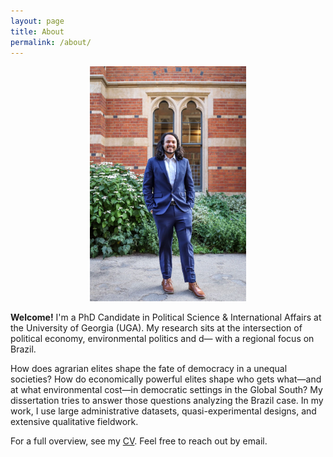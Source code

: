 ```yaml
---
layout: page
title: About
permalink: /about/
---
```


<p align="center">
  <img src="/assets/img/portrait.jpeg" alt="Portrait of Gabriel Soyer" width="250"/>
</p>

**Welcome!**
I'm a PhD Candidate in Political Science & International Affairs at the University of Georgia (UGA). 
My research sits at the intersection of political economy, environmental politics and d—
with a regional focus on Brazil.

How does agrarian elites shape the fate of democracy in a unequal societies? How do economically powerful elites shape who gets what—and at what environmental cost—in democratic settings in the Global South? My dissertation tries to answer those questions analyzing the Brazil case. In my work, I use large administrative datasets, quasi-experimental designs, and extensive qualitative fieldwork.


For a full overview, see my [CV](/assets/cv/cv.pdf). Feel free to reach out by email.

